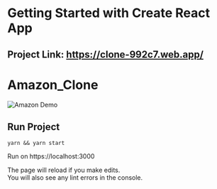 # Getting Started with Create React App

## Project Link: https://clone-992c7.web.app/

# Amazon_Clone

![Amazon Demo](https://github.com/ammarjussa/amazon-clone/blob/master/amazon_demo.gif)

## Run Project

`yarn && yarn start`

Run on https://localhost:3000

The page will reload if you make edits.\
You will also see any lint errors in the console.


